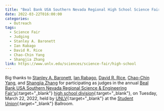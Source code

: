 ```yaml
---
title: "Beal Bank USA Southern Nevada Regional High School Science Fair"
date: 2022-03-22T016:00:00
categories:
  - Outreach
tags:
  - Science Fair
  - Judging
  - Stanley A. Baronett
  - Ian Rabago
  - David R. Rice
  - Chao-Chin Yang
  - Shangjia Zhang
link: https://www.unlv.edu/sciences/science-fair/high-school
---
```


Big thanks to [Stanley A. Baronett](/team/baronett-stanley/), [Ian Rabago](/team/rabago-ian/), [David R. Rice](/team/rice-david/), [Chao-Chin Yang](/team/yang-chao-chin/), and [Shangjia Zhang](/team/zhang-shangjia/) for participating as judges in the annual [Beal Bank USA Southern Nevada Regional Science & Engineering Fair's](https://www.unlv.edu/sciences/science-fair){:target="_blank"} [high school division](https://www.unlv.edu/sciences/science-fair/high-school){:target="_blank"}, on Tuesday, March 22, 2022, held by [UNLV](https://www.unlv.edu/){:target="_blank"} at the [Student Union](https://www.unlv.edu/maps/su){:target="_blank"} Ballroom.
